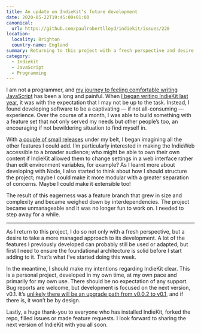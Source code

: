 ```yaml
---
title: An update on IndieKit’s future development
date: 2020-05-22T19:45:00+01:00
canonical:
  url: https://github.com/paulrobertlloyd/indiekit/issues/228
location:
  locality: Brighton
  country-name: England
summary: Returning to this project with a fresh perspective and desire to take a more managed approach to its development.
category:
  - Indiekit
  - JavaScript
  - Programming
---
```

I am not a programmer, and [my journey to feeling comfortable writing JavaScript][1] has been a long and painful. When [I began writing IndieKit last year][2], it was with the expectation that I may not be up to the task. Instead, I found developing software to be a captivating — if not all-consuming — experience. Over the course of a month, I was able to build something with a feature set that not only served my needs but other people’s too, an encouraging if not bewildering situation to find myself in.

With [a couple of small releases][3] under my belt, I began imagining all the other features I could add. I’m particularly interested in making the IndieWeb accessible to a broader audience; who might be able to own their own content if IndieKit allowed them to change settings in a web interface rather than edit environment variables, for example? As I learnt more about developing with Node, I also started to think about how I should structure the project; maybe I could make it more modular with a greater separation of concerns. Maybe I could make it extensible too!

The result of this eagerness was a feature branch that grew in size and complexity and became weighed down by interdependencies. The project became unmanageable and it was no longer fun to work on. I needed to step away for a while.

* * *

As I return to this project, I do so not only with a fresh perspective, but a desire to take a more managed approach to its development. A lot of the features I previously developed can probably still be used or adapted, but first I need to ensure the foundational architecture is solid before I start adding to it. That’s what I’ve started doing this week.

In the meantime, I should make my intentions regarding IndieKit clear. This is a personal project, developed in my own time, at my own pace and primarily for my own use. There should be no expectation of any support. Bug reports are welcome, but development is focused on the next version, v0.1. It’s [unlikely there will be an upgrade path from v0.0.2 to v0.1][4], and if there is, it won’t be by design.

Lastly, a huge thank-you to everyone who has installed IndieKit, forked the repo, filled issues or made feature requests. I look forward to sharing the next version of IndieKit with you all soon.

[1]: https://paulrobertlloyd.com/2018/05/javascript/
[2]: /2019/02/weeknotes_7/
[3]: https://github.com/paulrobertlloyd/indiekit/releases
[4]: https://github.com/paulrobertlloyd/indiekit/issues/117
